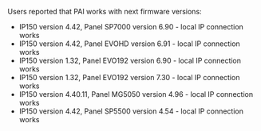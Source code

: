 Users reported that PAI works with next firmware versions:
* IP150 version 4.42, Panel SP7000 version 6.90 - local IP connection works
* IP150 version 4.42, Panel EVOHD version 6.91 - local IP connection works
* IP150 version 1.32, Panel EVO192 version 6.90 - local IP connection works
* IP150 version 1.32, Panel EVO192 version 7.30 - local IP connection works
* IP150 version 4.40.11, Panel MG5050 version 4.96 - local IP connection works
* IP150 version 4.42, Panel SP5500 version 4.54 - local IP connection works